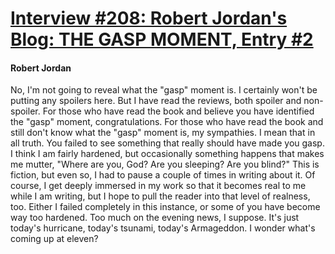 # [Interview #208: Robert Jordan's Blog: THE GASP MOMENT, Entry #2](https://www.theoryland.com/intvmain.php?i=208#2)

#### Robert Jordan

No, I'm not going to reveal what the "gasp" moment is. I certainly won't be putting any spoilers here. But I have read the reviews, both spoiler and non-spoiler. For those who have read the book and believe you have identified the "gasp" moment, congratulations. For those who have read the book and still don't know what the "gasp" moment is, my sympathies. I mean that in all truth. You failed to see something that really should have made you gasp. I think I am fairly hardened, but occasionally something happens that makes me mutter, "Where are you, God? Are you sleeping? Are you blind?" This is fiction, but even so, I had to pause a couple of times in writing about it. Of course, I get deeply immersed in my work so that it becomes real to me while I am writing, but I hope to pull the reader into that level of realness, too. Either I failed completely in this instance, or some of you have become way too hardened. Too much on the evening news, I suppose. It's just today's hurricane, today's tsunami, today's Armageddon. I wonder what's coming up at eleven?

